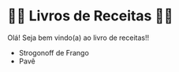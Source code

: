 # :woman_cook: Livros de Receitas :man_cook:

Olá! Seja bem vindo(a) ao livro de receitas!!

- Strogonoff de Frango
- Pavê